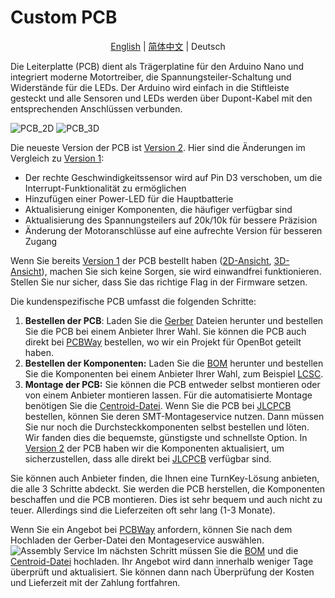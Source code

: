# Custom PCB

<p align="center">
  <a href="README.md">English</a> |
  <a href="README.zh-CN.md">简体中文</a> |
  <span>Deutsch</span>
</p>

Die Leiterplatte (PCB) dient als Trägerplatine für den Arduino Nano und integriert moderne Motortreiber, die Spannungsteiler-Schaltung und Widerstände für die LEDs. Der Arduino wird einfach in die Stiftleiste gesteckt und alle Sensoren und LEDs werden über Dupont-Kabel mit den entsprechenden Anschlüssen verbunden.

![PCB_2D](../../../docs/images/pcb_2d_v2.png)
![PCB_3D](../../../docs/images/pcb_3d_v2.png)

Die neueste Version der PCB ist [Version 2](v2). Hier sind die Änderungen im Vergleich zu [Version 1](v1):

- Der rechte Geschwindigkeitssensor wird auf Pin D3 verschoben, um die Interrupt-Funktionalität zu ermöglichen
- Hinzufügen einer Power-LED für die Hauptbatterie
- Aktualisierung einiger Komponenten, die häufiger verfügbar sind
- Aktualisierung des Spannungsteilers auf 20k/10k für bessere Präzision
- Änderung der Motoranschlüsse auf eine aufrechte Version für besseren Zugang

Wenn Sie bereits [Version 1](v1) der PCB bestellt haben ([2D-Ansicht](../../../docs/images/pcb_2d_v1.png), [3D-Ansicht](../../../docs/images/pcb_3d_v1.png)), machen Sie sich keine Sorgen, sie wird einwandfrei funktionieren. Stellen Sie nur sicher, dass Sie das richtige Flag in der Firmware setzen.

Die kundenspezifische PCB umfasst die folgenden Schritte:

1) **Bestellen der PCB**: Laden Sie die [Gerber](v2/gerber_v2.zip) Dateien herunter und bestellen Sie die PCB bei einem Anbieter Ihrer Wahl. Sie können die PCB auch direkt bei [PCBWay](https://www.pcbway.com/project/shareproject/OpenBot__Turning_Smartphones_into_Robots.html) bestellen, wo wir ein Projekt für OpenBot geteilt haben.
2) **Bestellen der Komponenten:** Laden Sie die [BOM](v2/BOM_v2.csv) herunter und bestellen Sie die Komponenten bei einem Anbieter Ihrer Wahl, zum Beispiel [LCSC](https://lcsc.com).
3) **Montage der PCB:** Sie können die PCB entweder selbst montieren oder von einem Anbieter montieren lassen. Für die automatisierte Montage benötigen Sie die [Centroid-Datei](v2/centroid_file_v2.csv). Wenn Sie die PCB bei [JLCPCB](https://jlcpcb.com/) bestellen, können Sie deren SMT-Montageservice nutzen. Dann müssen Sie nur noch die Durchsteckkomponenten selbst bestellen und löten. Wir fanden dies die bequemste, günstigste und schnellste Option. In [Version 2](v2) der PCB haben wir die Komponenten aktualisiert, um sicherzustellen, dass alle direkt bei [JLCPCB](https://jlcpcb.com/) verfügbar sind.

Sie können auch Anbieter finden, die Ihnen eine TurnKey-Lösung anbieten, die alle 3 Schritte abdeckt. Sie werden die PCB herstellen, die Komponenten beschaffen und die PCB montieren. Dies ist sehr bequem und auch nicht zu teuer. Allerdings sind die Lieferzeiten oft sehr lang (1-3 Monate).

Wenn Sie ein Angebot bei [PCBWay](https://www.pcbway.com/orderonline.aspx) anfordern, können Sie nach dem Hochladen der Gerber-Datei den Montageservice auswählen.
![Assembly Service](../../../docs/images/assembly_service.jpg)
Im nächsten Schritt müssen Sie die [BOM](v2/BOM_v2.csv) und die [Centroid-Datei](v2/centroid_file_v2.csv) hochladen. Ihr Angebot wird dann innerhalb weniger Tage überprüft und aktualisiert. Sie können dann nach Überprüfung der Kosten und Lieferzeit mit der Zahlung fortfahren.
